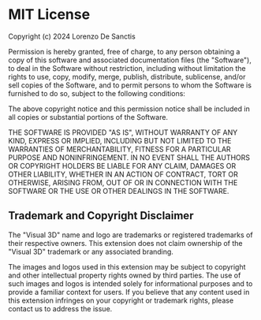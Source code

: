 # MIT License

Copyright (c) 2024 Lorenzo De Sanctis

Permission is hereby granted, free of charge, to any person obtaining a copy
of this software and associated documentation files (the "Software"), to deal
in the Software without restriction, including without limitation the rights
to use, copy, modify, merge, publish, distribute, sublicense, and/or sell
copies of the Software, and to permit persons to whom the Software is
furnished to do so, subject to the following conditions:

The above copyright notice and this permission notice shall be included in all
copies or substantial portions of the Software.

THE SOFTWARE IS PROVIDED "AS IS", WITHOUT WARRANTY OF ANY KIND, EXPRESS OR
IMPLIED, INCLUDING BUT NOT LIMITED TO THE WARRANTIES OF MERCHANTABILITY,
FITNESS FOR A PARTICULAR PURPOSE AND NONINFRINGEMENT. IN NO EVENT SHALL THE
AUTHORS OR COPYRIGHT HOLDERS BE LIABLE FOR ANY CLAIM, DAMAGES OR OTHER
LIABILITY, WHETHER IN AN ACTION OF CONTRACT, TORT OR OTHERWISE, ARISING FROM,
OUT OF OR IN CONNECTION WITH THE SOFTWARE OR THE USE OR OTHER DEALINGS IN THE
SOFTWARE.

## Trademark and Copyright Disclaimer

The "Visual 3D" name and logo are trademarks or registered trademarks of their respective owners. This extension does not claim ownership of the "Visual 3D" trademark or any associated branding.

The images and logos used in this extension may be subject to copyright and other intellectual property rights owned by third parties. The use of such images and logos is intended solely for informational purposes and to provide a familiar context for users. If you believe that any content used in this extension infringes on your copyright or trademark rights, please contact us to address the issue.
